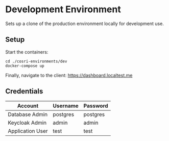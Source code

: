 # Development Environment

Sets up a clone of the production environment locally for development use.


## Setup

Start the containers:

```
cd ./cosri-environments/dev
docker-compose up
```

Finally, navigate to the client: https://dashboard.localtest.me


## Credentials

| Account          | Username | Password |
| ---------------- | -------- | -------- |
| Database Admin   | postgres | postgres |
| Keycloak Admin   | admin    | admin    |
| Application User | test     | test     |
